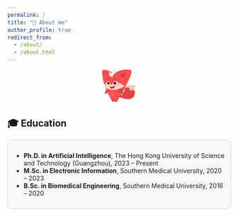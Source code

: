 ```yaml
---
permalink: /
title: "🤖 About me"
author_profile: true
redirect_from: 
  - /about/
  - /about.html
---
```

<p align="center">
  <img src="images/53.png" alt="About me banner" width="15%">
</p>

<h2>🎓 Education</h2>
<div style="border: 1px solid #ccc; border-radius: 10px; padding: 12px; background-color: #f9f9f9; width: 95%; margin: 10px auto;">
  <ul>
    <li><strong>Ph.D. in Artificial Intelligence</strong>, The Hong Kong University of Science and Technology (Guangzhou), 2023 – Present</li>
    <li><strong>M.Sc. in Electronic Information</strong>, Southern Medical University, 2020 – 2023</li>
    <li><strong>B.Sc. in Biomedical Engineering</strong>, Southern Medical University, 2016 – 2020</li>
  </ul>
</div>




